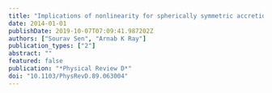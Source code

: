 ```yaml
---
title: "Implications of nonlinearity for spherically symmetric accretion"
date: 2014-01-01
publishDate: 2019-10-07T07:09:41.987202Z
authors: ["Sourav Sen", "Arnab K Ray"]
publication_types: ["2"]
abstract: ""
featured: false
publication: "*Physical Review D*"
doi: "10.1103/PhysRevD.89.063004"
---
```


